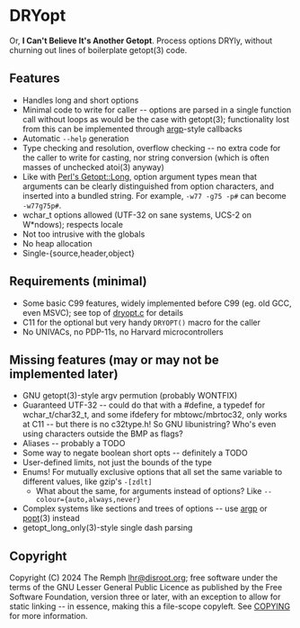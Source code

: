 DRYopt
======

Or, **I Can't Believe It's Another Getopt**. Process options DRYly, without
churning out lines of boilerplate getopt(3) code.


Features
--------

- Handles long and short options
- Minimal code to write for caller -- options are parsed in a single function
  call without loops as would be the case with getopt(3); functionality lost
  from this can be implemented through [argp]-style callbacks
- Automatic `--help` generation
- Type checking and resolution, overflow checking -- no extra code for the
  caller to write for casting, nor string conversion (which is often masses
  of unchecked atoi(3) anyway)
- Like with [Perl's Getopt::Long], option argument types mean that arguments
  can be clearly distinguished from option characters, and inserted into a
  bundled string. For example, `-w77 -g75 -p#` can become `-w77g75p#`.
- wchar_t options allowed (UTF-32 on sane systems, UCS-2 on W*ndows);
  respects locale
- Not too intrusive with the globals
- No heap allocation
- Single-{source,header,object}

[Perl's Getopt::Long]: https://metacpan.org/dist/Getopt-Long


Requirements (minimal)
----------------------

- Some basic C99 features, widely implemented before C99 (eg. old GCC, even
  MSVC); see top of [dryopt.c](dryopt.c) for details
- C11 for the optional but very handy `DRYOPT()` macro for the caller
- No UNIVACs, no PDP-11s, no Harvard microcontrollers


Missing features (may or may not be implemented later)
------------------------------------------------------

- GNU getopt(3)-style argv permution (probably WONTFIX)
- Guaranteed UTF-32 -- could do that with a #define, a typedef for
  wchar_t/char32_t, and some ifdefery for mbtowc/mbrtoc32, only works
  at C11 -- but there is no c32type.h! So GNU libunistring? Who's even
  using characters outside the BMP as flags?
- Aliases -- probably a TODO
- Some way to negate boolean short opts -- definitely a TODO
- User-defined limits, not just the bounds of the type
- Enums! For mutually exclusive options that all set the same variable to
  different values, like gzip's `-[zdlt]`
  - What about the same, for arguments instead of options? Like
    `--colour={auto,always,never}`
- Complex systems like sections and trees of options -- use [argp] or
  [popt]\(3) instead
- getopt_long_only(3)-style single dash parsing

[argp]: https://sourceware.org/glibc/manual/latest/html_node/Argp.html
[popt]: https://github.com/rpm-software-management/popt


Copyright
---------

Copyright (C) 2024 The Remph <lhr@disroot.org>; free software under the
terms of the GNU Lesser General Public Licence as published by the Free
Software Foundation, version three or later, with an exception to allow
for static linking -- in essence, making this a file-scope copyleft. See
[COPYING](COPYING) for more information.
